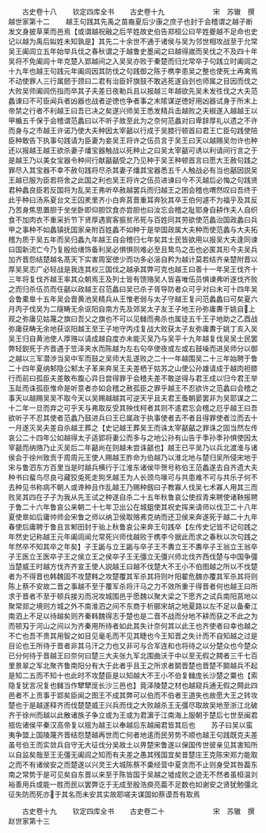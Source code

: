 <!-- { "loadSidebar": true } -->














　　古史卷十八
　　钦定四库全书
　　古史卷十九　　　　　　　宋　苏辙　撰越世家第十二
　　越王句践其先禹之苗裔夏后少康之庶子也封于会稽谓之越子断发文身披草莱而邑焉【或谓越祝融之后芉姓故史伯告郑桓公曰芉姓夔越不足命也史记以越为禹后姒姓未知孰是】其先二十余世不通于诸侯与吴为邻世相攻战至于允常吴王阖闾立五年始举兵伐之春秋谓之于越鲁史墨闻之曰越得嵗而吴伐之不及四十年吴将不免阖闾十年克楚入郢越间之入吴吴亦败于秦楚而归允常卒子句践立时阖闾之十九年也越王句践元年阖闾因其防伐之句践御之陈于槜李患吴之整也使死士再禽焉不动使罪人三行属劒于颈曰二君有治臣奸旗鼓不敢逃死遂自刭也师属之目因而伐之大败吴师阖闾伤指而卒其子夫差日夜勒兵且以报越三年越欲先吴未发徃伐之大夫范蠡谏曰不可臣闻兵者凶器也战者逆徳也争者事之末隂谋逆徳好用凶器试身于所末上帝禁之行者不利越王曰吾已决之矣遂兴师吴王悉发精兵击越败之夫椒遂入越越王以甲楯五千保于会稽谓范蠡曰以不听子故至此为之奈何范蠡对曰卑辞厚礼以遗之不许而身与之市越王许诺乃使大夫种因太宰嚭以行成于吴膝行顿首曰君王亡臣句践使陪臣种敢告下执事句践请为臣妻为妾吴王将许之伍员言于吴王曰天以越赐吴勿许也种还以报越王越王欲杀妻子燔宝器触战以死种止之曰吴太宰嚭可诱以利请间行言之于是越王乃以美女宝器令种间行献嚭嚭受之乃见种于吴王种顿首言曰愿大王赦句践之罪尽入其宝器不幸不赦句践将尽杀其妻子燔其宝器悉五千人触战必有当也嚭因説吴王越已服为臣若将舍之此国之利也吴王将许之伍员进谏曰今不灭越后必悔之句践贤君种蠡良臣若反国将为乱吴王弗听卒赦越罢兵而归越王之困会稽也喟然叹曰吾终于此乎种曰汤系夏台文王囚羑里齐小白奔莒晋重耳奔狄其卒王伯何遽不为福乎及其反乃苦身焦思置胆于坐坐卧即仰胆饮食亦尝胆也曰汝忘会稽之耻耶身自耕作夫人自织食不加肉衣不重采折节下贤厚遇賔客振贫吊死与百姓同其劳欲使范蠡治国政蠡曰兵甲之事种不如蠡镇抚国家亲附百姓蠡不如种于是举国政属大夫种而使范蠡与大夫拓稽为质于吴五年而吴归蠡九年越王自会稽归七年矣其士民皆欲用以报吴大夫逢同谏曰国新流亡今乃复殷给缮饰备利吴必惧惧则难必至且鸷鸟之击也必匿其形今夫吴兵加齐晋怨结楚越名髙天下实害周室徳少而功多必滛自矜为越计莫若结齐亲楚附晋以厚吴吴志广必轻战是我连其权三国伐之越承其弊可克也越王曰善十一年吴王伐齐十三年将复伐齐越王率其众朝焉王及列士皆有馈赂吴人皆喜唯伍员惧谏弗听遂伐齐败之而归杀伍员而任嚭以政越王召范蠡曰吴已杀子胥导防者众可乎对曰未可十四年吴会鲁橐臯十五年吴会晋黄池吴精兵从王惟老弱与太子守越王复问范蠡蠡曰可矣夏六月丙子伐吴为二隧畴无余讴阳自南方先及郊吴太子友王子地王孙弥庸夀于姚自上观之弥庸见姑蔑之旗曰吾父之旗也不可以见雠而弗杀也属徒五千王子地助之乙酉战弥庸获畴无余地获讴阳越王至王子地守丙戍复战大败获太子友弥庸夀于姚丁亥入吴吴王归自黄池使人厚赂以请成越自度亦未能灭吴乃与吴平十九年越复伐吴吴士民罢弊轻鋭死于齐晋遇于笠泽夹水而陈越为左右句卒使夜或左或右鼓噪而进吴师分以御之越以三军潜渉当吴中军而鼓之吴师大乱遂败之二十一年越围吴二十三年始聘于鲁二十四年夏纳邾隐公邾太子革来奔吴王夫差栖于姑苏之山使公孙雄请成于越肉袒膝行而前曰孤臣夫差敢布腹心异日尝得罪于会稽夫差不敢逆得与君王成以归今君王举玉趾而诛孤臣惟命是听意者亦如会稽之赦孤臣之罪乎越王不忍欲许之范蠡曰会稽之事天以越赐吴吴不取今天以吴赐越越其可逆天乎且夫君王蚤朝晏罢非为吴耶谋之二十二年一旦而弃之可乎天与弗取反受其殃伐柯者其则不逺君忘会稽之厄乎越王曰吾欲听子不忍其使者范蠡乃鼓进兵曰王已属政于执事使者去不者且得罪使者泣而去十一月遂灭吴夫差自杀越王葬之【史记越王葬吴王而诛太宰嚭嚭之罪诛之固当然左传哀公二十四年公如越得太子适郢将妻公而多与之地公孙有山告于季孙季孙惧使因太宰嚭而纳赂乃止灭吴后二年嚭尚在则越未尝诛嚭也】越王已平吴乃以兵北渡淮与诸侯会于徐州致贡于周周元王使人赐越王胙命为伯越乃以淮北地与楚归吴所侵宋地于宋与鲁泗东方百里当是时越兵横行于江淮东诸侯毕贺号称伯王范蠡遂去自齐遗大夫种书曰蜚鸟尽良弓藏狡兎死走狗烹越王为人长颈鸟喙可与共患难不可与共乐子何不去种见书称病不朝人或谗种且作乱越王乃赐种劔曰子教寡人伐吴七术寡人用其三而败吴其四在子子为我从先王试之种遂自杀二十五年秋鲁哀公使叔青来聘使诸鞅报聘于鲁二十六年鲁哀公来朝二十七年卫出公在城鉏使其祝史挥来请师以伐卫二十八年夏使臯如后庸帅师会宋鲁之师以纳卫侯取赂弗克纳而还卫侯来奔遂死于越二十九年春使后庸聘于鲁且言邾田封于骀上秋鲁哀公来奔王句践卒【左传史记皆不记句践之年然史记称越王元年阖闾闻允常死兴师伐越败于槜李今据此而求之春秋以次句践之年然卒不知其卒之年矣】子王鼫与立王鼫与卒子王不夀立王不夀卒子王翁立王翁卒子王医立王医卒子王之侯立王之侯卒子王无彊立无彊兴师北伐齐西伐楚与中国争彊当楚威王时越方伐齐齐宣王使人説越王曰越不伐楚大不王小不伯图越之所以不伐楚者为不得晋也韩魏固不攻楚韩之攻楚覆其军杀其将则叶阳翟危魏亦覆其军杀其将则陈上蔡不安故二晋之事越不至于覆军杀将汗马之力不效所重于得晋者何也越王曰所求于晋者不至于顿兵接刃而况攻城围邑乎愿魏以聚大梁之下愿齐之试兵南阳莒地以聚常郯之境则方城之外不南淮泗之间不东商于析郦宋胡之地夏路以左不足以备秦江南泗上不足以待越矣则齐秦韩魏得志于楚也是二晋不战而分地不耕而获之不此之为而顿刄于河山之间以为齐秦用所待者如此其失计奈何其以此王也齐使者曰幸也越之不亡也吾不贵其用智之如目见毫毛而不见其睫也今王知晋之失计而不自知越之过是目论也王所待于晋者非其马汗之力也又非可与合军连和也将待之以分楚众也今楚众已分何待于晋越王曰奈何曰楚三大夫张九军北围曲沃于中以至无假之闗者三千七百里景翠之军北聚齐鲁南阳分有大于此者乎且王之所求者鬬晋楚也晋楚不鬬越兵不起是知二五而不知十也此时不攻楚臣是以知越大不王小不伯复雠庞长沙楚之粟也【索隐复犹言况复也雠当作犫犫厐长沙三邑也】竟泽陵楚之材也越窥兵通无假之闗此四邑者不上贡事于郢矣臣闻之图王不成其弊可以伯而不伯者王道失也故愿大王之转攻楚也于是越遂释齐而伐楚楚威王兴兵而伐之大败越杀王无彊尽取故吴地至浙江北破齐于徐州而越以此散诸族子争立或为王或为君濵于江南海上服朝于楚后七世至闽君揺佐诸侯平秦汉高帝复以揺为越王以奉越后东越闽君皆其后也
　　苏子曰吴以蛮夷争盟上国陵蔑齐晋结怨楚越再世而亡何者地逺而民劳势不顺也越王句践既克夫差虽号伯王而实敛兵自守无大征伐分吴故土以畀楚宋鲁遂以保国传世彼亲见其害知所以自监矣哉至王无彊无阖闾之知而有夫差之愚其残国宜矣昔楚庄王克陈宋郑力能取之而不有诸侯安之而楚遂以兴灵王大城陈蔡不羮经营中夏贪而不止则身受其咎葢东南之常势于是可见矣自东晋以来至于陈皆国于吴越之墟成败之迹无不然者虽桓温刘裕善用兵或能一胜而民以罢弊讫于无成至殷浩庾亮葢不足数也如谢安之贤犹勉彊北征失防而死亦于其名而未安其实故耶嗟夫谋国如蔡谟吾有取焉










　　古史卷十九
　　钦定四库全书
　　古史卷二十　　　　　　　宋　苏辙　撰赵世家第十三
